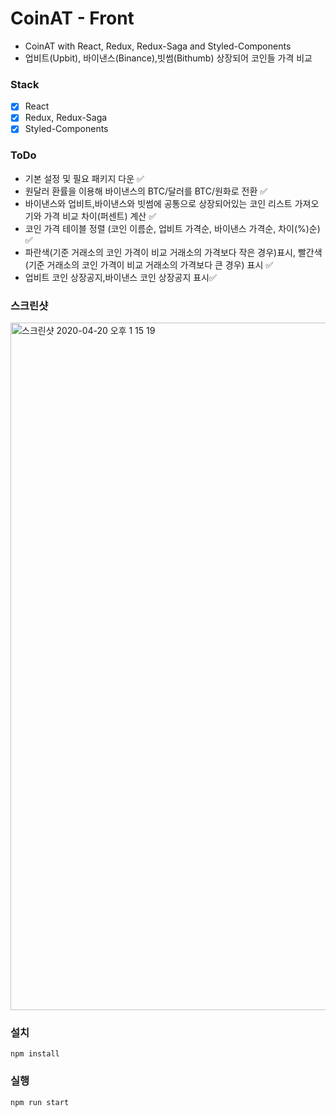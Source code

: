 # CoinAT - Front

- CoinAT with React, Redux, Redux-Saga and Styled-Components
- 업비트(Upbit), 바이낸스(Binance),빗썸(Bithumb) 상장되어 코인들 가격 비교

### Stack

- [x] React
- [x] Redux, Redux-Saga
- [x] Styled-Components

### ToDo

- 기본 설정 및 필요 패키지 다운 ✅
- 원달러 환률을 이용해 바이낸스의 BTC/달러를 BTC/원화로 전환 ✅
- 바이낸스와 업비트,바이낸스와 빗썸에 공통으로 상장되어있는 코인 리스트 가져오기와 가격 비교 차이(퍼센트) 계산 ✅
- 코인 가격 테이블 정렬 (코인 이름순, 업비트 가격순, 바이낸스 가격순, 차이(%)순) ✅
- 파란색(기준 거래소의 코인 가격이 비교 거래소의 가격보다 작은 경우)표시, 빨간색(기준 거래소의 코인 가격이 비교 거래소의 가격보다 큰 경우) 표시 ✅
- 업비트 코인 상장공지,바이낸스 코인 상장공지 표시✅

### 스크린샷

<img width="1100" alt="스크린샷 2020-04-20 오후 1 15 19" src="https://user-images.githubusercontent.com/30601503/92320942-67f72c00-f060-11ea-9d12-07d84547609e.png">

### 설치

```
npm install
```

### 실행

```
npm run start
```
